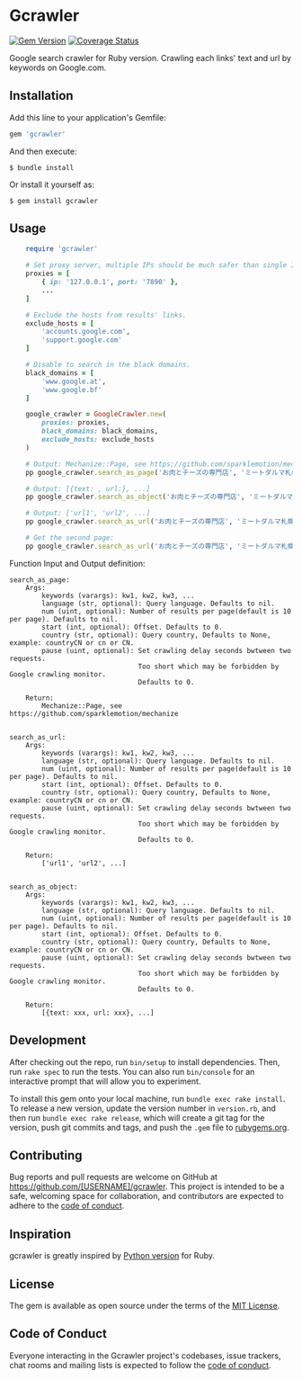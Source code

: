 # Gcrawler

[![Gem Version](https://badge.fury.io/rb/gcrawler.svg)](https://badge.fury.io/rb/gcrawler)
[![Coverage Status](https://coveralls.io/repos/github/rogerluo410/gcrawler/badge.svg?branch=master)](https://coveralls.io/github/rogerluo410/gcrawler?branch=master)

Google search crawler for Ruby version. Crawling each links' text and url by keywords on Google.com.

## Installation

Add this line to your application's Gemfile:

```ruby
gem 'gcrawler'
```

And then execute:

    $ bundle install

Or install it yourself as:

    $ gem install gcrawler

## Usage

```ruby
    require 'gcrawler'

    # Set proxy server, multiple IPs should be much safer than single IP.
    proxies = [
        { ip: '127.0.0.1', port: '7890' },
        ...
    ]

    # Exclude the hosts from results' links.
    exclude_hosts = [
        'accounts.google.com',
        'support.google.com'
    ]

    # Disable to search in the black domains.
    black_domains = [
        'www.google.at',
        'www.google.bf'
    ]

    google_crawler = GoogleCrawler.new(
        proxies: proxies, 
        black_domains: black_domains, 
        exclude_hosts: exclude_hosts
    )

    # Output: Mechanize::Page, see https://github.com/sparklemotion/mechanize
    pp google_crawler.search_as_page('お肉とチーズの専門店', 'ミートダルマ札幌店')

    # Output: [{text: , url:}, ...]
    pp google_crawler.search_as_object('お肉とチーズの専門店', 'ミートダルマ札幌店', country: 'ja')

    # Output: ['url1', 'url2', ...]
    pp google_crawler.search_as_url('お肉とチーズの専門店', 'ミートダルマ札幌店', country: 'ja')

    # Get the second page:
    pp google_crawler.search_as_url('お肉とチーズの専門店', 'ミートダルマ札幌店', country: 'ja', start: 10)

```

Function Input and Output definition: 

    search_as_page:
        Args:
            keywords (varargs): kw1, kw2, kw3, ...
            language (str, optional): Query language. Defaults to nil.
            num (uint, optional): Number of results per page(default is 10 per page). Defaults to nil.
            start (int, optional): Offset. Defaults to 0.
            country (str, optional): Query country, Defaults to None, example: countryCN or cn or CN.
            pause (uint, optional): Set crawling delay seconds bwtween two requests. 
                                    Too short which may be forbidden by Google crawling monitor. 
                                    Defaults to 0.
    
        Return:
            Mechanize::Page, see https://github.com/sparklemotion/mechanize

  
    search_as_url:
        Args:
            keywords (varargs): kw1, kw2, kw3, ...
            language (str, optional): Query language. Defaults to nil.
            num (uint, optional): Number of results per page(default is 10 per page). Defaults to nil.
            start (int, optional): Offset. Defaults to 0.
            country (str, optional): Query country, Defaults to None, example: countryCN or cn or CN.
            pause (uint, optional): Set crawling delay seconds bwtween two requests. 
                                    Too short which may be forbidden by Google crawling monitor. 
                                    Defaults to 0.
    
        Return:
            ['url1', 'url2', ...]

    
    search_as_object:
        Args:
            keywords (varargs): kw1, kw2, kw3, ...
            language (str, optional): Query language. Defaults to nil.
            num (uint, optional): Number of results per page(default is 10 per page). Defaults to nil.
            start (int, optional): Offset. Defaults to 0.
            country (str, optional): Query country, Defaults to None, example: countryCN or cn or CN.
            pause (uint, optional): Set crawling delay seconds bwtween two requests. 
                                    Too short which may be forbidden by Google crawling monitor. 
                                    Defaults to 0.
    
        Return:
            [{text: xxx, url: xxx}, ...]


## Development

After checking out the repo, run `bin/setup` to install dependencies. Then, run `rake spec` to run the tests. You can also run `bin/console` for an interactive prompt that will allow you to experiment.

To install this gem onto your local machine, run `bundle exec rake install`. To release a new version, update the version number in `version.rb`, and then run `bundle exec rake release`, which will create a git tag for the version, push git commits and tags, and push the `.gem` file to [rubygems.org](https://rubygems.org).

## Contributing

Bug reports and pull requests are welcome on GitHub at https://github.com/[USERNAME]/gcrawler. This project is intended to be a safe, welcoming space for collaboration, and contributors are expected to adhere to the [code of conduct](https://github.com/[USERNAME]/gcrawler/blob/master/CODE_OF_CONDUCT.md).

## Inspiration

gcrawler is greatly inspired by [Python version](https://github.com/howie6879/magic_google) for Ruby.

## License

The gem is available as open source under the terms of the [MIT License](https://opensource.org/licenses/MIT).

## Code of Conduct

Everyone interacting in the Gcrawler project's codebases, issue trackers, chat rooms and mailing lists is expected to follow the [code of conduct](https://github.com/[USERNAME]/gcrawler/blob/master/CODE_OF_CONDUCT.md).
